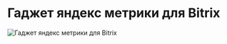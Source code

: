 # Гаджет яндекс метрики для Bitrix
![Гаджет яндекс метрики для Bitrix](https://github.com/{username}/{repository}/raw/{branch}/{path}/screen.png)

